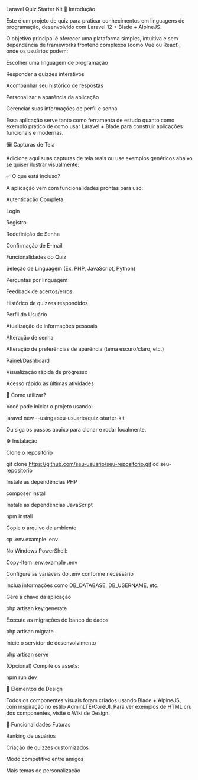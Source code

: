Laravel Quiz Starter Kit
🎯 Introdução

Este é um projeto de quiz para praticar conhecimentos em linguagens de programação, desenvolvido com Laravel 12 + Blade + AlpineJS.

O objetivo principal é oferecer uma plataforma simples, intuitiva e sem dependência de frameworks frontend complexos (como Vue ou React), onde os usuários podem:

Escolher uma linguagem de programação

Responder a quizzes interativos

Acompanhar seu histórico de respostas

Personalizar a aparência da aplicação

Gerenciar suas informações de perfil e senha

Essa aplicação serve tanto como ferramenta de estudo quanto como exemplo prático de como usar Laravel + Blade para construir aplicações funcionais e modernas.

🖼️ Capturas de Tela

Adicione aqui suas capturas de tela reais ou use exemplos genéricos abaixo se quiser ilustrar visualmente:






✅ O que está incluso?

A aplicação vem com funcionalidades prontas para uso:

Autenticação Completa

Login

Registro

Redefinição de Senha

Confirmação de E-mail

Funcionalidades do Quiz

Seleção de Linguagem (Ex: PHP, JavaScript, Python)

Perguntas por linguagem

Feedback de acertos/erros

Histórico de quizzes respondidos

Perfil do Usuário

Atualização de informações pessoais

Alteração de senha

Alteração de preferências de aparência (tema escuro/claro, etc.)

Painel/Dashboard

Visualização rápida de progresso

Acesso rápido às últimas atividades

🚀 Como utilizar?

Você pode iniciar o projeto usando:

laravel new --using=seu-usuario/quiz-starter-kit


Ou siga os passos abaixo para clonar e rodar localmente.

⚙️ Instalação

Clone o repositório

git clone https://github.com/seu-usuario/seu-repositorio.git
cd seu-repositorio


Instale as dependências PHP

composer install


Instale as dependências JavaScript

npm install


Copie o arquivo de ambiente

cp .env.example .env


No Windows PowerShell:

Copy-Item .env.example .env


Configure as variáveis do .env conforme necessário

Inclua informações como DB_DATABASE, DB_USERNAME, etc.

Gere a chave da aplicação

php artisan key:generate


Execute as migrações do banco de dados

php artisan migrate


Inicie o servidor de desenvolvimento

php artisan serve


(Opcional) Compile os assets:

npm run dev

🎨 Elementos de Design

Todos os componentes visuais foram criados usando Blade + AlpineJS, com inspiração no estilo AdminLTE/CoreUI.
Para ver exemplos de HTML cru dos componentes, visite o Wiki de Design.

📌 Funcionalidades Futuras

Ranking de usuários

Criação de quizzes customizados

Modo competitivo entre amigos

Mais temas de personalização
